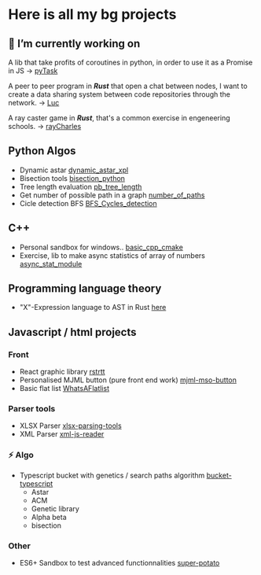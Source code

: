 # Here is all my bg projects

## 🔭 I’m currently working on

A lib that take profits of coroutines in python, in order to use it as a Promise in JS
-> [pyTask](https://github.com/adrien-zinger/pyTasks)

A peer to peer program in **_Rust_** that open a chat between nodes, I want to create a data sharing system between code repositories through the network.
-> [Luc](https://github.com/adrien-zinger/luc/)

A ray caster game in **_Rust_**, that's a common exercise in engeneering schools.
-> [rayCharles](https://github.com/adrien-zinger/raycharles)


## Python Algos

- Dynamic astar [dynamic_astar_xpl](https://github.com/adrien-zinger/dynamic_astar_xpl)
- Bisection tools [bisection_python](https://github.com/adrien-zinger/bisection_python)
- Tree length evaluation [pb_tree_length](https://github.com/adrien-zinger/pb_tree_length)
- Get number of possible path in a graph [number_of_paths](https://github.com/adrien-zinger/number_of_paths)
- Cicle detection BFS [BFS_Cycles_detection](https://github.com/adrien-zinger/BFS_Cycles_detection)

## C++

- Personal sandbox for windows.. [basic_cpp_cmake](https://github.com/adrien-zinger/basic_cpp_cmake)
- Exercise, lib to make async statistics of array of numbers [async_stat_module](https://github.com/adrien-zinger/async_stat_module)

## Programming language theory
- "X"-Expression language to AST in Rust [here](https://github.com/adrien-zinger/language_to_ast)

## Javascript / html projects

### Front
- React graphic library [rstrtt](https://github.com/adrien-zinger/rstrtt)
- Personalised MJML button (pure front end work) [mjml-mso-button](https://github.com/adrien-zinger/mjml-mso-button)
- Basic flat list [WhatsAFlatlist](https://github.com/adrien-zinger/WhatsAFlatlist)

### Parser tools
- XLSX Parser [xlsx-parsing-tools](https://github.com/adrien-zinger/xlsx-parsing-tools)
- XML Parser [xml-js-reader](https://github.com/adrien-zinger/xml-js-reader)

### ⚡ Algo
- Typescript bucket with genetics / search paths algorithm [bucket-typescript](https://github.com/adrien-zinger/bucket-typescript)
  - Astar
  - ACM
  - Genetic library
  - Alpha beta
  - bisection

### Other
- ES6+ Sandbox to test advanced functionnalities [super-potato](https://github.com/adrien-zinger/super-potato)

<!--
**adrien-zinger/adrien-zinger** is a ✨ _special_ ✨ repository because its `README.md` (this file) appears on your GitHub profile.

Here are some ideas to get you started:

- 🔭 I’m currently working on ...
- 🌱 I’m currently learning ...
- 👯 I’m looking to collaborate on ...
- 🤔 I’m looking for help with ...
- 💬 Ask me about ...
- 📫 How to reach me: ...
- 😄 Pronouns: ...
- ⚡ Fun fact: ...
-->
